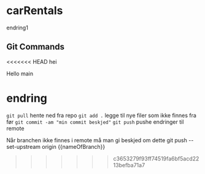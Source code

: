 # carRentals

endring1

## Git Commands

<<<<<<< HEAD
hei

Hello
main

endring
=======
```git pull```  hente ned fra repo
```git add .```  legge til nye filer som ikke finnes fra før
```git commit -am "min commit beskjed"```
```git push``` pushe endringer til remote
 
 Når branchen ikke finnes i remote må man gi beskjed om dette
 git push --set-upstream origin {{nameOfBranch}}
>>>>>>> c3653279f93ff74519fa6bf5acd2213befba71a7
